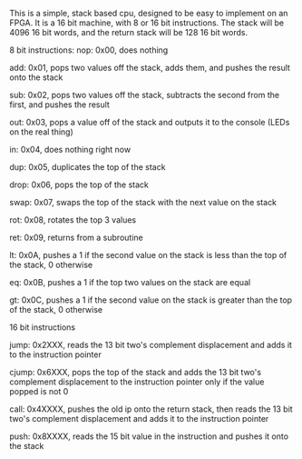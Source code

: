 This is a simple, stack based cpu, designed to be easy to implement on an FPGA.
It is a 16 bit machine, with 8 or 16 bit instructions.
The stack will be 4096 16 bit words, and the return stack will be 128 16 bit words.

8 bit instructions:
nop: 0x00, does nothing

add: 0x01, pops two values off the stack, adds them, and pushes the result onto the stack

sub: 0x02, pops two values off the stack, subtracts the second from the first, and pushes the result

out: 0x03, pops a value off of the stack and outputs it to the console (LEDs on the real thing)

in:  0x04, does nothing right now

dup: 0x05, duplicates the top of the stack

drop: 0x06, pops the top of the stack

swap: 0x07, swaps the top of the stack with the next value on the stack

rot: 0x08, rotates the top 3 values

ret: 0x09, returns from a subroutine

lt: 0x0A, pushes a 1 if the second value on the stack is less than the top of the stack, 0 otherwise

eq: 0x0B, pushes a 1 if the top two values on the stack are equal

gt: 0x0C, pushes a 1 if the second value on the stack is greater than the top of the stack, 0 otherwise

16 bit instructions

jump: 0x2XXX, reads the 13 bit two's complement displacement and adds it to the instruction pointer

cjump: 0x6XXX, pops the top of the stack and adds the 13 bit two's complement displacement to the instruction pointer only if the value popped is not 0

call: 0x4XXXX, pushes the old ip onto the return stack, then reads the 13 bit two's complement displacement and adds it to the instruction pointer

push: 0x8XXXX, reads the 15 bit value in the instruction and pushes it onto the stack
